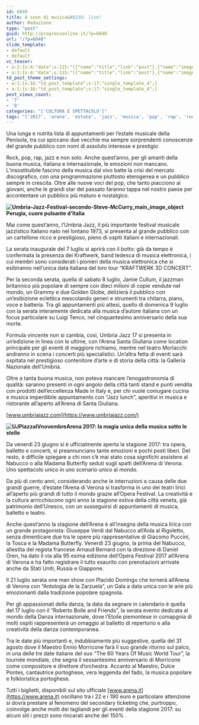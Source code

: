 ```yaml
---
id: 6040
title: A suon di musica&#8230; live!
author: Redazione
type: "post"
guid: http://progressonline.it/?p=6040
url: "/?p=6040"
slide_template:
- default
- default
vc_teaser:
- a:2:{s:4:"data";s:115:"[{"name":"title","link":"post"},{"name":"image","image":"featured","link":"none"},{"name":"text","mode":"excerpt"}]";s:7:"bgcolor";s:0:"";}
- a:2:{s:4:"data";s:115:"[{"name":"title","link":"post"},{"name":"image","image":"featured","link":"none"},{"name":"text","mode":"excerpt"}]";s:7:"bgcolor";s:0:"";}
td_post_theme_settings:
- a:1:{s:16:"td_post_template";s:17:"single_template_4";}
- a:1:{s:16:"td_post_template";s:17:"single_template_4";}
post_views_count:
- '7'
- '8'
categories: "['CULTURA E SPETTACOLO']"
tags: "['2017', 'arena', 'estate', 'jazz', 'musica', 'pop', 'rap', 'rock', 'umbria', 'umbria jazz', 'Verona']"
---
```


Una lunga e nutrita lista di appuntamenti per l’estate musicale della Penisola, tra cui spiccano due vecchie ma sempre sorprendenti conoscenze del grande pubblico con nomi di assoluto interesse e prestigio

Rock, pop, rap, jazz e non solo. Anche quest’anno, per gli amanti della buona musica, italiana e internazionale, le emozioni non mancano. L’insostituibile fascino della musica dal vivo batte la crisi del mercato discografico, con una programmazione piuttosto eterogenea e un pubblico sempre in crescita. Oltre alle nuove voci del pop, che tanto piacciono ai giovani, anche le grandi star del passato faranno tappa nel nostro paese per accontentare un pubblico più maturo e nostalgico.

**![Umbria-Jazz-Festival-secondo-Steve-McCurry_main_image_object](https://progressonline.it/wp-content/uploads/2017/06/Umbria-Jazz-Festival-secondo-Steve-McCurry_main_image_object-300x208.jpg)Perugia, cuore pulsante d’Italia**

Mai come quest’anno, l’Umbria Jazz, il più importante festival musicale jazzistico Italiano nato nel lontano 1973, si presenta al grande pubblico con un cartellone ricco e prestigioso, pieno di ospiti italiani e internazionali.

La serata inaugurale del 7 luglio si aprirà con il botto: già da tempo è confermata la presenza dei Kraftwerk, band tedesca di musica elettronica, i cui membri sono considerati i pionieri della musica elettronica che si esibiranno nell’unica data italiana del loro tour “KRAFTWERK 3D CONCERT”.

Per la seconda serata, quella di sabato 8 luglio, Jamie Cullum, il jazzman britannico più popolare di sempre con dieci milioni di copie vendute nel mondo, un Grammy e due Golden Globe, delizierà il pubblico con un’esibizione eclettica mescolando generi e strumenti tra chitarra, piano, voce e batteria. Tra gli appuntamenti più attesi, quello di domenica 9 luglio con la serata interamente dedicata alla musica d’autore italiana con un focus particolare su Luigi Tenco, nel cinquantesimo anniversario della sua morte.

Formula vincente non si cambia, così, Umbria Jazz 17 si presenta in un’edizione in linea con le ultime, con l’Arena Santa Giuliana come location principale per gli eventi di maggiore richiamo, mentre nel teatro Morlacchi andranno in scena i concerti più specialistici. Un’altra fetta di eventi sarà ospitata nel prestigioso contenitore d’arte e di storia della città: la Galleria Nazionale dell’Umbria.

Oltre a tanta buona musica, non poteva mancare l’enogastronomia di qualità: saranno presenti in ogni angolo della città tanti stand e punti vendita con prodotti dell’eccellenza Made in Italy e, per chi vuole coniugare cucina e musica imperdibile appuntamento con “Jazz lunch”, aperitivi in musica e ristorante all’aperto all’Arena di Santa Giuliana.

[www.umbriajazz.com](https://www.umbriajazz.com/)

**![UJPiazzaIVnovembre](https://progressonline.it/wp-content/uploads/2017/06/UJPiazzaIVnovembre-1-300x175.jpg)Arena 2017: la magia unica della musica sotto le stelle**

Da venerdì 23 giugno si è ufficialmente aperta la stagione 2017: tra opera, balletto e concerti, si preannunciano tante emozioni e pochi posti liberi. Del resto, è difficile spiegare a chi non c’è mai stato cosa significhi assistere al Nabucco o alla Madama Butterfly seduti sugli spalti dell’Arena di Verona. Uno spettacolo unico in uno scenario unico al mondo.

Da più di cento anni, considerando anche le interruzioni a causa delle due grandi guerre, d’estate l’Arena di Verona si trasforma in uno dei teatri lirici all’aperto più grandi di tutto il mondo grazie all’Opera Festival. La creatività e la cultura arricchiscono ogni anno la stagione estiva della città veneta, già patrimonio dell’Unesco, con un susseguirsi di appuntamenti di musica, balletto e teatro.

Anche quest’anno la stagione dell’Arena è all’insegna della musica lirica con un grande protagonista: Giuseppe Verdi dal Nabucco all’Aida al Rigoletto, senza dimenticare due tra le opere più rappresentative di Giacomo Puccini, la Tosca e la Madama Butterfly. Venerdì 23 giugno, la prima del Nabucco, allestita del regista francese Arnaud Bernard con la direzione di Daniel Oren, ha dato il via alla 95 esima edizione dell’Opera Festival 2017 all’Arena di Verona e ha fatto registrare il tutto esaurito con prenotazioni arrivate anche da Stati Uniti, Russia e Giappone.

Il 21 luglio serata one man show con Placido Domingo che tornerà all’Arena di Verona con “Antología de la Zarzuela”, un Gala a data unica con le arie più emozionanti dalla tradizione popolare spagnola.

Per gli appassionati della danza, la data da segnare in calendario è quella del 17 luglio con il “Roberto Bolle and Friends”, la serata evento dedicata al mondo della Danza internazionale, dove l’Etoile piemontese in comapgnia di molti ospiti rappresenterà un omaggio al balletto di repertorio e alla creatività della danza contemporanea.

Tra le date più importanti e, indubbiamente più suggestive, quella del 31 agosto dove il Maestro Ennio Morricone farà il suo grande ritorno sul palco, in una delle tre date italiane del suo “The 60 Years Of Music World Tour”, la tournée mondiale, che segna il sessantesimo anniversario di Morricone come compositore e direttore d’orchestra. Accanto al Maestro, Dulce Pontes, cantautrice portoghese, vera leggenda del fado, la musica popolare e folkloristica portoghese.

Tutti i biglietti, disponibili sul sito ufficiale [www.arena.it](https://www.arena.it) oscillano tra i 22 e i 190 euro e particolare attenzione si dovrà prestare al fenomeno del secondary ticketing che, purtroppo, coinvolge anche molti dei tagliandi per gli eventi della stagione 2017: su alcuni siti i prezzi sono rincarati anche del 150% .